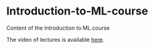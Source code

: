 # Introduction-to-ML-course
Content of the Introduction to ML course

The video of lectures is available [here](https://vk.com/videos-188533997?section=album_1).
